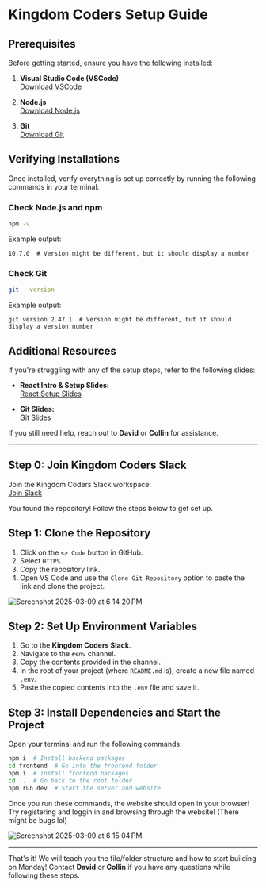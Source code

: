 # Kingdom Coders Setup Guide

## Prerequisites

Before getting started, ensure you have the following installed:

1. **Visual Studio Code (VSCode)**\
   [Download VSCode](https://code.visualstudio.com/download)

2. **Node.js**\
   [Download Node.js](https://nodejs.org/en/download)

3. **Git**\
   [Download Git](https://git-scm.com/downloads)

## Verifying Installations

Once installed, verify everything is set up correctly by running the following commands in your terminal:

### Check Node.js and npm

```sh
npm -v
```

Example output:

```
10.7.0  # Version might be different, but it should display a number
```

### Check Git

```sh
git --version
```

Example output:

```
git version 2.47.1  # Version might be different, but it should display a version number
```

## Additional Resources

If you're struggling with any of the setup steps, refer to the following slides:

- **React Intro & Setup Slides:**\
  [React Setup Slides](https://docs.google.com/presentation/d/14A0FkH5CrtjcBCCp8BGZqY5ch1rVBJS-hoqaItjFVBo/edit?usp=sharing)

- **Git Slides:**\
  [Git Slides](https://docs.google.com/presentation/d/1L6ftgvx46WOB49Wt3B1_ZEAeGV6V6DRihqhSFJzaExI/edit?usp=sharing)

If you still need help, reach out to **David** or **Collin** for assistance.

---

## Step 0: Join Kingdom Coders Slack

Join the Kingdom Coders Slack workspace:\
[Join Slack](https://join.slack.com/t/kingdomcodershq/shared_invite/zt-31f72oz9f-7fWmIPcTsUMGVb2y6K6V2A)

You found the repository! Follow the steps below to get set up.

## Step 1: Clone the Repository

1. Click on the `<> Code` button in GitHub.
2. Select `HTTPS`.
3. Copy the repository link.
4. Open VS Code and use the `Clone Git Repository` option to paste the link and clone the project.

![Screenshot 2025-03-09 at 6 14 20 PM](https://github.com/user-attachments/assets/472216b2-1996-40ca-9ba7-a606a19a18f5)

## Step 2: Set Up Environment Variables

1. Go to the **Kingdom Coders Slack**.
2. Navigate to the `#env` channel.
3. Copy the contents provided in the channel.
4. In the root of your project (where `README.md` is), create a new file named `.env`.
5. Paste the copied contents into the `.env` file and save it.

## Step 3: Install Dependencies and Start the Project

Open your terminal and run the following commands:

```sh
npm i  # Install backend packages
cd frontend  # Go into the frontend folder
npm i  # Install frontend packages
cd ..  # Go back to the root folder
npm run dev  # Start the server and website
```

Once you run these commands, the website should open in your browser! Try registering and loggin in and browsing through the website! (There might be bugs lol)

![Screenshot 2025-03-09 at 6 15 04 PM](https://github.com/user-attachments/assets/96c8dd82-4a3a-455a-bc73-76ffe99fad98)

---

That's it! We will teach you the file/folder structure and how to start building on Monday! Contact **David** or **Collin** if you have any questions while following these steps.

